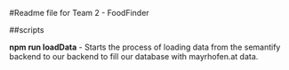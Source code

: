 #Readme file for Team 2 - FoodFinder

##scripts

**npm run loadData** - Starts the process of loading data from the semantify backend to our backend to fill our database with mayrhofen.at data.